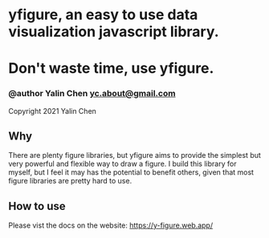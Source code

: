 # yfigure, an easy to use data visualization javascript library. 
# Don't waste time, use yfigure.
### @author Yalin Chen yc.about@gmail.com   
Copyright 2021 Yalin Chen

## Why
There are plenty figure libraries, but yfigure aims to provide the simplest but very powerful and flexible way to draw a figure.
I build this library for myself, but I feel it may has the potential to benefit others, given that most figure libraries are pretty hard to use.


## How to use
Please vist the docs on the website: https://y-figure.web.app/